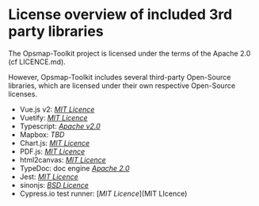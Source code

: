 License overview of included 3rd party libraries
====

The Opsmap-Toolkit project is licensed under the terms of the Apache 2.0 (cf LICENCE.md).

However, Opsmap-Toolkit includes several third-party Open-Source libraries, which are licensed under their own respective Open-Source licenses.

  - Vue.js v2: [_MIT Licence_](https://vuejs.org)
  - Vuetify: [_MIT Licence_](https://github.com/vuetifyjs/vuetify/blob/master/LICENSE.md)
  - Typescript: [_Apache v2.0_](https://github.com/microsoft/TypeScript/blob/master/LICENSE.txt)
  - Mapbox: _TBD_
  - Chart.js: [_MIT Licence_](https://www.chartjs.org/docs/latest/notes/license.html)
  - PDF.js: [_MIT Licence_](https://github.com/mozilla/pdf.js/blob/master/LICENSE)
  - html2canvas: [_MIT Licence_](https://github.com/niklasvh/html2canvas/blob/master/LICENSE)
  - TypeDoc: doc engine [_Apache 2.0_](https://github.com/TypeStrong/typedoc/blob/master/LICENSE)
  - Jest: [_MIT Licence_](https://pypi.org/project/sphinx-js/)
  - sinonjs: [_BSD Licence_](https://github.com/sinonjs/sinon/blob/master/LICENSE)
  - Cypress.io test runner: [_MIT Licence_](MIT LIcence)